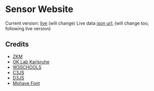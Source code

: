 # Sensor Website
Current version: [live](https://iot.a-kugel.de/sensor.html)  (will change)
Live data [json url:](https://iot.a-kugel.de/srv.php)  (will change too, following live version)

## Credits 
  * [ZKM](https://zkm.de/de)
  * [OK Lab Karlsruhe](https://ok-lab-karlsruhe.de/)
  * [W3SCHOOLS](https://www.w3schools.com/)
  * [C3JS](https://c3js.org/)
  * [D3JS](https://d3js.org/)
  * [Mohave Font](https://github.com/tokotype/Mohave-Typefaces)

  
